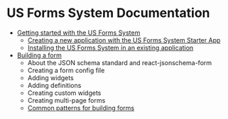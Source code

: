 # US Forms System Documentation

- [Getting started with the US Forms System](getting-started/README.md)
  - [Creating a new application with the US Forms System Starter App](getting-started/creating-a-new-application-with-the-us-forms-system-starter-app.md)
  - [Installing the US Forms System in an existing application](getting-started/installing-the-us-forms-system-in-an-existing-application.md)
- [Building a form](building-a-form/README.md)
  - About the JSON schema standard and react-jsonschema-form
  - Creating a form config file
  - Adding widgets
  - Adding definitions
  - Creating custom widgets
  - Creating multi-page forms
  - [Common patterns for building forms](building-a-form/common-patterns-for-building-forms.md)
